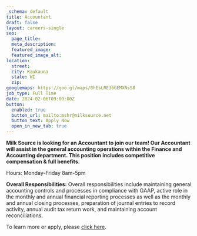 ```yaml
---
_schema: default
title: Accountant
draft: false
layout: careers-single
seo:
  page_title:
  meta_description:
  featured_image:
  featured_image_alt:
location:
  street:
  city: Kaukauna
  state: WI
  zip:
googlemaps: https://goo.gl/maps/8hEsLRE36GEMXNsS8
job_type: Full Time
date: 2024-02-06T09:00:00Z
button:
  enabled: true
  button_url: mailto:mshr@milksource.net
  button_text: Apply Now
  open_in_new_tab: true
---
```

**Milk Source is looking for an Accountant to join our team! Our Accountant will assist in the general accounting operations within the Finance and Accounting department. This position includes competitive compensation & full benefits.**

Hours: Monday-Friday 8am-5pm

**Overall Responsibilities:**&nbsp;Overall responsibilities include maintaining general accounting controls and processes in compliance with GAAP, active role in the monthly and annual financial reporting processes as well as the monthly and annual closing processes, preparation of journal entries to record activity, annual audit tax return work, and maintaining account reconciliations.

To learn more or apply, please <a target="_blank" rel="noopener noreferrer nofollow" href="https://www.indeed.com/job/accountant-f5dfc2d22e809c7e">click here</a>.&nbsp;